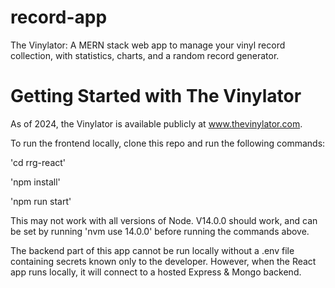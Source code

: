 # record-app

The Vinylator: A MERN stack web app to manage your vinyl record collection, with statistics, charts, and a random record generator.

# Getting Started with The Vinylator

As of 2024, the Vinylator is available publicly at www.thevinylator.com.

To run the frontend locally, clone this repo and run the following commands:

'cd rrg-react'

'npm install'

'npm run start'

This may not work with all versions of Node. V14.0.0 should work, and can be set by running 'nvm use 14.0.0' before running the commands above.

The backend part of this app cannot be run locally without a .env file containing secrets known only to the developer.
However, when the React app runs locally, it will connect to a hosted Express & Mongo backend.

